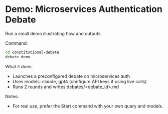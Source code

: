 # Demo: Microservices Authentication Debate

Run a small demo illustrating flow and outputs.

Command:
```bash
cd constitutional-debate
debate demo
```

What it does:
- Launches a preconfigured debate on microservices auth
- Uses models: claude, gpt4 (configure API keys if using live calls)
- Runs 2 rounds and writes debates/<debate_id>.md

Notes:
- For real use, prefer the Start command with your own query and models.
